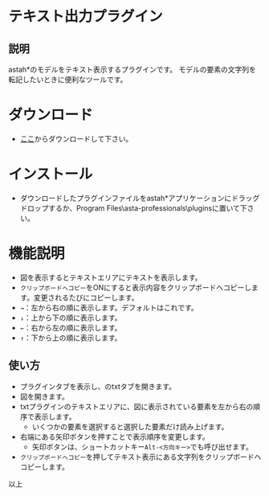 # テキスト出力プラグイン

## 説明
astah*のモデルをテキスト表示するプラグインです。
モデルの要素の文字列を転記したいときに便利なツールです。

# ダウンロード
- [ここ](https://github.com/snytng/txt/releases/download/V0.1/txt-0.1.jar)からダウンロードして下さい。

# インストール
- ダウンロードしたプラグインファイルをastah*アプリケーションにドラッグドロップするか、Program Files\asta-professionals\pluginsに置いて下さい。

# 機能説明
- 図を表示するとテキストエリアにテキストを表示します。
- `クリップボードへコピー`をONにすると表示内容をクリップボードへコピーします。変更されるたびにコピーします。
- `→`：左から右の順に表示します。デフォルトはこれです。
- `↓`：上から下の順に表示します。
- `←`：右から左の順に表示します。
- `↑`：下から上の順に表示します。

## 使い方
- プラグインタブを表示し、のtxtタブを開きます。
- 図を開きます。
- txtプラグインのテキストエリアに、図に表示されている要素を左から右の順序で表示します。
  - いくつかの要素を選択すると選択した要素だけ読み上げます。
- 右端にある矢印ボタンを押すことで表示順序を変更します。
  - 矢印ボタンは、ショートカットキー`Alt-<方向キー>`でも呼び出せます。
- `クリップボードへコピー`を押してテキスト表示にある文字列をクリップボードへコピーします。

以上
